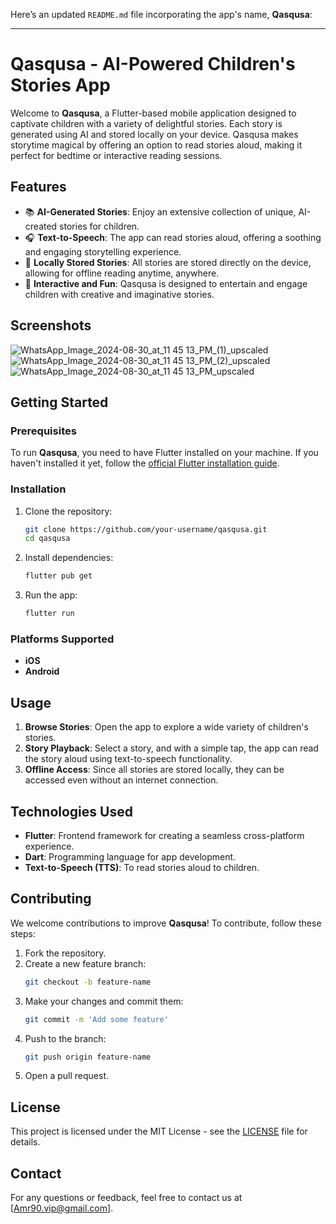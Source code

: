 Here’s an updated `README.md` file incorporating the app's name, **Qasqusa**:

---

# Qasqusa - AI-Powered Children's Stories App

Welcome to **Qasqusa**, a Flutter-based mobile application designed to captivate children with a variety of delightful stories. Each story is generated using AI and stored locally on your device. Qasqusa makes storytime magical by offering an option to read stories aloud, making it perfect for bedtime or interactive reading sessions.

## Features

- 📚 **AI-Generated Stories**: Enjoy an extensive collection of unique, AI-created stories for children.
- 🎧 **Text-to-Speech**: The app can read stories aloud, offering a soothing and engaging storytelling experience.
- 📂 **Locally Stored Stories**: All stories are stored directly on the device, allowing for offline reading anytime, anywhere.
- 🌙 **Interactive and Fun**: Qasqusa is designed to entertain and engage children with creative and imaginative stories.

## Screenshots

![WhatsApp_Image_2024-08-30_at_11 45 13_PM_(1)_upscaled](https://github.com/user-attachments/assets/6eebc98e-24ca-4a25-ba47-7496be565cf6)
![WhatsApp_Image_2024-08-30_at_11 45 13_PM_(2)_upscaled](https://github.com/user-attachments/assets/3b714e3b-a843-40c2-80df-76fefd63f68e)
![WhatsApp_Image_2024-08-30_at_11 45 13_PM_upscaled](https://github.com/user-attachments/assets/4737059e-555a-4790-92b1-6152cfe788b6)

## Getting Started

### Prerequisites

To run **Qasqusa**, you need to have Flutter installed on your machine. If you haven't installed it yet, follow the [official Flutter installation guide](https://flutter.dev/docs/get-started/install).

### Installation

1. Clone the repository:
   ```bash
   git clone https://github.com/your-username/qasqusa.git
   cd qasqusa
   ```

2. Install dependencies:
   ```bash
   flutter pub get
   ```

3. Run the app:
   ```bash
   flutter run
   ```

### Platforms Supported

- **iOS**
- **Android**

## Usage

1. **Browse Stories**: Open the app to explore a wide variety of children's stories.
2. **Story Playback**: Select a story, and with a simple tap, the app can read the story aloud using text-to-speech functionality.
3. **Offline Access**: Since all stories are stored locally, they can be accessed even without an internet connection.

## Technologies Used

- **Flutter**: Frontend framework for creating a seamless cross-platform experience.
- **Dart**: Programming language for app development.
- **Text-to-Speech (TTS)**: To read stories aloud to children.

## Contributing

We welcome contributions to improve **Qasqusa**! To contribute, follow these steps:

1. Fork the repository.
2. Create a new feature branch:
   ```bash
   git checkout -b feature-name
   ```
3. Make your changes and commit them:
   ```bash
   git commit -m 'Add some feature'
   ```
4. Push to the branch:
   ```bash
   git push origin feature-name
   ```
5. Open a pull request.

## License

This project is licensed under the MIT License - see the [LICENSE](LICENSE) file for details.

## Contact

For any questions or feedback, feel free to contact us at [Amr90.vip@gmail.com].

